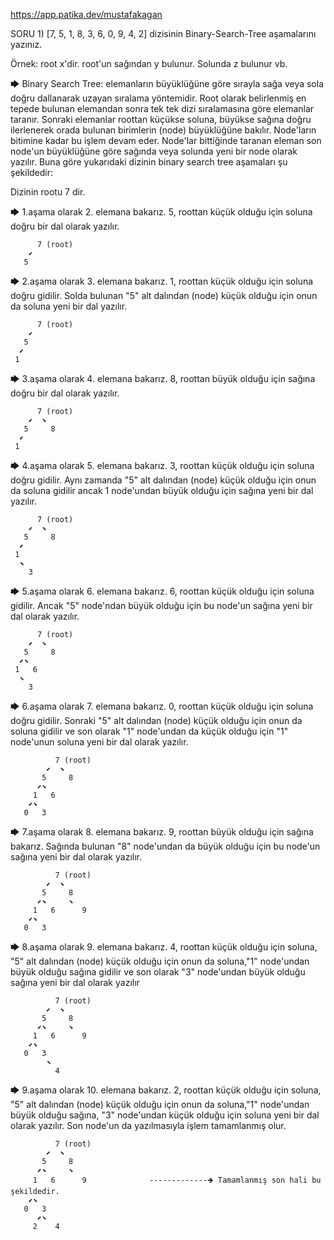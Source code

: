 https://app.patika.dev/mustafakagan

SORU 1) [7, 5, 1, 8, 3, 6, 0, 9, 4, 2] dizisinin Binary-Search-Tree aşamalarını yazınız.

Örnek: root x'dir. root'un sağından y bulunur. Solunda z bulunur vb.

🡆 Binary Search Tree: elemanların büyüklüğüne göre sırayla sağa veya sola doğru dallanarak uzayan sıralama yöntemidir.
Root olarak belirlenmiş en tepede bulunan elemandan sonra tek tek dizi sıralamasına göre elemanlar taranır. Sonraki elemanlar roottan küçükse soluna,
büyükse sağına doğru ilerlenerek orada bulunan birimlerin (node) büyüklüğüne bakılır. Node'ların bitimine kadar bu işlem devam eder. Node'lar bittiğinde
taranan eleman son node'un büyüklüğüne göre sağında veya solunda yeni bir node olarak yazılır. Buna göre yukarıdaki dizinin binary search
tree aşamaları şu şekildedir:

Dizinin rootu 7 dir.

🡆 1.aşama olarak 2. elemana bakarız. 5, roottan küçük olduğu için soluna doğru bir dal olarak yazılır.

          7 (root)
        ⬋
       5
       
       
🡆 2.aşama olarak 3. elemana bakarız. 1, roottan küçük olduğu için soluna doğru gidilir. Solda bulunan "5" alt dalından (node) küçük olduğu için onun da soluna 
yeni bir dal yazılır.

          7 (root)
        ⬋
       5
      ⬋
     1
     
🡆 3.aşama olarak 4. elemana bakarız. 8, roottan büyük olduğu için sağına doğru bir dal olarak yazılır.

          7 (root)
        ⬋  ⬊
       5     8
      ⬋
     1                           
 
🡆 4.aşama olarak 5. elemana bakarız. 3, roottan küçük olduğu için soluna doğru gidilir. Aynı zamanda "5" alt dalından (node) küçük olduğu için onun da soluna gidilir
ancak 1 node'undan büyük olduğu için sağına yeni bir dal yazılır.

          7 (root)
        ⬋  ⬊
       5     8
      ⬋
     1
      ⬊
        3
        
🡆 5.aşama olarak 6. elemana bakarız. 6, roottan küçük olduğu için soluna gidilir. Ancak "5" node'ndan büyük olduğu için bu node'un sağına yeni bir dal 
olarak yazılır. 

          7 (root)
        ⬋  ⬊
       5     8
      ⬋⬊
     1   6
      ⬊
        3 
        
🡆 6.aşama olarak 7. elemana bakarız. 0, roottan küçük olduğu için soluna doğru gidilir. Sonraki "5" alt dalından (node) küçük olduğu için onun da soluna 
gidilir ve son olarak "1" node'undan da küçük olduğu için "1" node'unun soluna yeni bir dal olarak yazılır.
        
              7 (root)
            ⬋  ⬊
           5     8
          ⬋⬊     
         1   6      
        ⬋⬊
       0   3                                                                                       
 
 
🡆 7.aşama olarak 8. elemana bakarız. 9, roottan büyük olduğu için sağına bakarız. Sağında bulunan "8" node'undan da büyük olduğu için bu node'un sağına yeni
bir dal olarak yazılır.


              7 (root)
            ⬋  ⬊
           5     8
          ⬋⬊     ⬊
         1   6      9
        ⬋⬊
       0   3           

🡆 8.aşama olarak 9. elemana bakarız. 4, roottan küçük olduğu için soluna, "5" alt dalından (node) küçük olduğu için onun da soluna,"1" node'undan büyük olduğu sağına 
gidilir ve son olarak "3" node'undan büyük olduğu sağına yeni bir dal olarak yazılır

              7 (root)
            ⬋  ⬊
           5     8
          ⬋⬊     ⬊
         1   6      9
        ⬋⬊
       0   3           
            ⬊
              4         

🡆 9.aşama olarak 10. elemana bakarız. 2, roottan küçük olduğu için soluna, "5" alt dalından (node) küçük olduğu için onun da soluna,"1" node'undan büyük olduğu sağına, 
"3" node'undan küçük olduğu için soluna yeni bir dal olarak yazılır. Son node'un da yazılmasıyla işlem tamamlanmış olur.

              7 (root)
            ⬋  ⬊
           5     8
          ⬋⬊     ⬊
         1   6      9              -------------🡺 Tamamlanmış son hali bu şekildedir.
        ⬋⬊
       0   3           
          ⬋⬊
         2    4        

                                        
